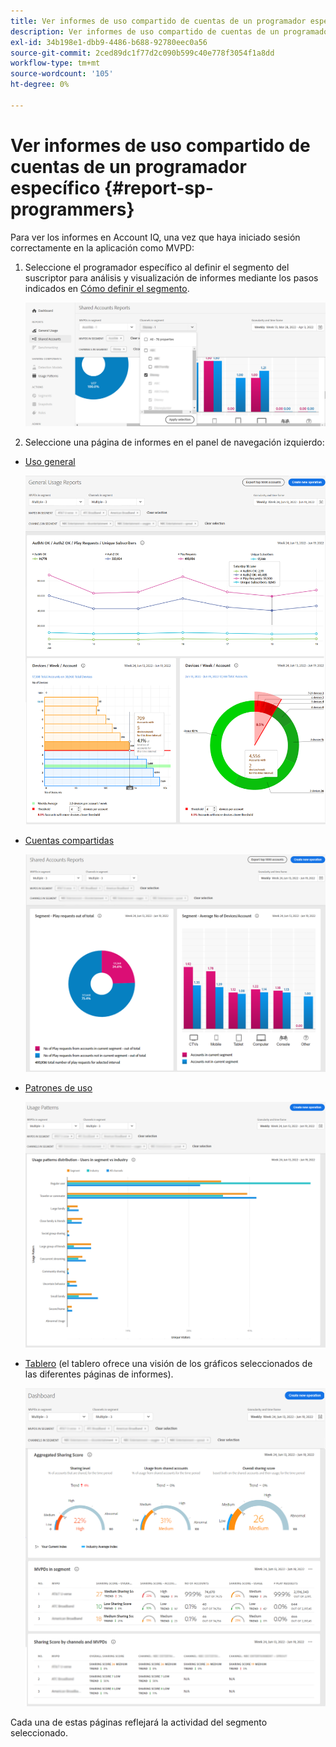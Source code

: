 ```yaml
---
title: Ver informes de uso compartido de cuentas de un programador específico
description: Ver informes de uso compartido de cuentas de un programador específico
exl-id: 34b198e1-dbb9-4486-b688-92780eec0a56
source-git-commit: 2ced89dc1f77d2c090b599c40e778f3054f1a8dd
workflow-type: tm+mt
source-wordcount: '105'
ht-degree: 0%

---
```


# Ver informes de uso compartido de cuentas de un programador específico {#report-sp-programmers}

Para ver los informes en Account IQ, una vez que haya iniciado sesión correctamente en la aplicación como MVPD:

1. Seleccione el programador específico al definir el segmento del suscriptor para análisis y visualización de informes mediante los pasos indicados en [Cómo definir el segmento](/help/accountiq/howto-select-segment-timeframe.md).

   ![seleccionar canales](assets/programmer-selection.png)


1. Seleccione una página de informes en el panel de navegación izquierdo:

* [Uso general](/help/accountiq/general-usage-reports.md)

  ![](assets/specific-mvpd-gen-usage.png)
* [Cuentas compartidas](/help/accountiq/shared-acc-reports.md)

  ![](assets/specific-mvpd-shared-acc.png)
* [Patrones de uso](/help/accountiq/usage-patterns.md)

  ![](assets/specific-mvpd-usage-pattern.png)

* [Tablero](/help/accountiq/dashboard.md) (el tablero ofrece una visión de los gráficos seleccionados de las diferentes páginas de informes).

  ![](assets/specific-mvpd-dashboard.png)

Cada una de estas páginas reflejará la actividad del segmento seleccionado.
